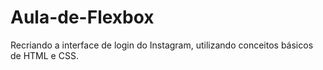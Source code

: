 # Aula-de-Flexbox
Recriando a interface de login do Instagram, utilizando conceitos básicos de HTML e CSS.
